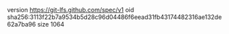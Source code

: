 version https://git-lfs.github.com/spec/v1
oid sha256:3113f22b7a9534b5d28c96d04486f6eead31fb43174482316ae132de62a7ba96
size 1064
